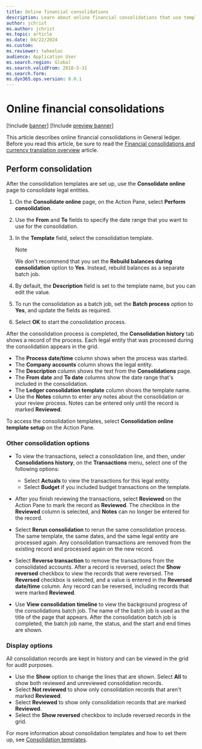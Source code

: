 ```yaml
---
title: Online financial consolidations
description: Learn about online financial consolidations that use templates in General ledger, including an outline and process for performing consolidation.
author: jchrist
ms.author: jchrist
ms.topic: article
ms.date: 04/22/2024
ms.custom:
ms.reviewer: twheeloc
audience: Application User
ms.search.region: Global
ms.search.validFrom: 2018-5-31
ms.search.form: 
ms.dyn365.ops.version: 8.0.1
---
```


# Online financial consolidations

[!include [banner](../includes/banner.md)]
[!include [preview banner](../includes/preview-banner.md)]

This article describes online financial consolidations in General ledger. Before you read this article, be sure to read the [Financial consolidations and currency translation overview](financial-consolidations-currency-translation.md) article.

## Perform consolidation

After the consolidation templates are set up, use the **Consolidate online** page to consolidate legal entities.

1. On the **Consolidate online** page, on the Action Pane, select **Perform consolidation**.
1. Use the **From** and **To** fields to specify the date range that you want to use for the consolidation.
1. In the **Template** field, select the consolidation template.

    > [!NOTE]
    > We don't recommend that you set the **Rebuild balances during consolidation** option to **Yes**. Instead, rebuild balances as a separate batch job.

1. By default, the **Description** field is set to the template name, but you can edit the value.
1. To run the consolidation as a batch job, set the **Batch process** option to **Yes**, and update the fields as required.
1. Select **OK** to start the consolidation process.

After the consolidation process is completed, the **Consolidation history** tab shows a record of the process. Each legal entity that was processed during the consolidation appears in the grid.

- The **Process date/time** column shows when the process was started.
- The **Company accounts** column shows the legal entity.
- The **Description** column shows the text from the **Consolidations** page.
- The **From date** and **To date** columns show the date range that's included in the consolidation.
- The **Ledger consolidation template** column shows the template name.
- Use the **Notes** column to enter any notes about the consolidation or your review process. Notes can be entered only until the record is marked **Reviewed**.

To access the consolidation templates, select **Consolidation online template setup** on the Action Pane.

### Other consolidation options

- To view the transactions, select a consolidation line, and then, under **Consolidations history**, on the **Transactions** menu, select one of the following options:

    - Select **Actuals** to view the transactions for this legal entity.
    - Select **Budget** if you included budget transactions on the template.

- After you finish reviewing the transactions, select **Reviewed** on the Action Pane to mark the record as **Reviewed**. The checkbox in the **Reviewed** column is selected, and **Notes** can no longer be entered for the record.
- Select **Rerun consolidation** to rerun the same consolidation process. The same template, the same dates, and the same legal entity are processed again. Any consolidation transactions are removed from the existing record and processed again on the new record.
- Select **Reverse transaction** to remove the transactions from the consolidated accounts. After a record is reversed, select the **Show reversed** checkbox to view the records that were reversed. The **Reversed** checkbox is selected, and a value is entered in the **Reversed date/time** column. Any record can be reversed, including records that were marked **Reviewed**.
- Use **View consolidation timeline** to view the background progress of the consolidations batch job. The name of the batch job is used as the title of the page that appears. After the consolidation batch job is completed, the batch job name, the status, and the start and end times are shown.

### Display options

All consolidation records are kept in history and can be viewed in the grid for audit purposes.

- Use the **Show** option to change the lines that are shown. Select **All** to show both reviewed and unreviewed consolidation records.
- Select **Not reviewed** to show only consolidation records that aren't marked **Reviewed**.
- Select **Reviewed** to show only consolidation records that are marked **Reviewed**.
- Select the **Show reversed** checkbox to include reversed records in the grid.

For more information about consolidation templates and how to set them up, see [Consolidation templates](Consolidation-templates.md).
